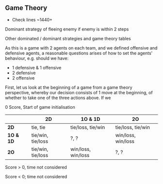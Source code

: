 ## Game Theory

- Check lines ~1440+

Dominant strategy of fleeing enemy if enemy is within 2 steps

Other dominated / dominant strategies and game theory tables

As this is a game with 2 agents on each team, and we defined offensive and defensive agents, a reasonable questions arises of how to set the agents' behaviour, e.g. should we have:
*  1 defensive & 1 offensive
* 2 defensive
* 2 offensive

First, let us look at the beginning of a game from a game theory perspective, whereby our decision consists of 1 move at the beginning, of whether to take one of the three actions above. If we 

0 Score, Start of game initialisation

| | **2D** | **1O & 1D**| **2O**|
| ---- | ----| ---- | --- |
| **2D** | tie, tie | tie/loss, tie/win| tie/loss, tie/win|
| **1O & 1D** | tie/win, tie/loss | ?, ?| win/loss, win/loss| 
|**2O**| tie/win, tie/loss| win/loss, win/loss| ?, ? | 

Score > 0, time not considered

Score < 0; time not considered

